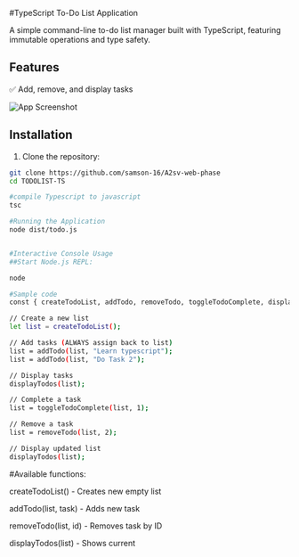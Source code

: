#TypeScript To-Do List Application

A simple command-line to-do list manager built with TypeScript, featuring immutable operations and type safety.

## Features

✅ Add, remove, and display tasks

![App Screenshot](/src/screenshots/image.png)
## Installation

1. Clone the repository:
```bash
git clone https://github.com/samson-16/A2sv-web-phase
cd TODOLIST-TS

#compile Typescript to javascript 
tsc

#Running the Application
node dist/todo.js


#Interactive Console Usage
##Start Node.js REPL:

node

#Sample code
const { createTodoList, addTodo, removeTodo, toggleTodoComplete, displayTodos } = require('./dist/todo.js');

// Create a new list
let list = createTodoList();

// Add tasks (ALWAYS assign back to list)
list = addTodo(list, "Learn typescript");
list = addTodo(list, "Do Task 2");

// Display tasks
displayTodos(list);

// Complete a task
list = toggleTodoComplete(list, 1);

// Remove a task
list = removeTodo(list, 2);

// Display updated list
displayTodos(list);
```

#Available functions:

createTodoList() - Creates new empty list

addTodo(list, task) - Adds new task

removeTodo(list, id) - Removes task by ID

displayTodos(list) - Shows current 


